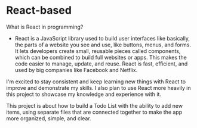 # React-based

What is React in programming?

- React is a JavaScript library used to build user interfaces like basically, the parts of a website you see and use, like buttons, menus, and forms. It lets developers create small, reusable pieces called components, which can be combined to build full websites or apps. This makes the code easier to manage, update, and reuse. React is fast, efficient, and used by big companies like Facebook and Netflix.


I'm excited to stay consistent and keep learning new things with React to improve and demonstrate my skills. I also plan to use React more heavily in this project to showcase my knowledge and experience with it.


This project is about how to build a Todo List with the ability to add new items, using separate files that are connected together to make the app more organized, simple, and clear.